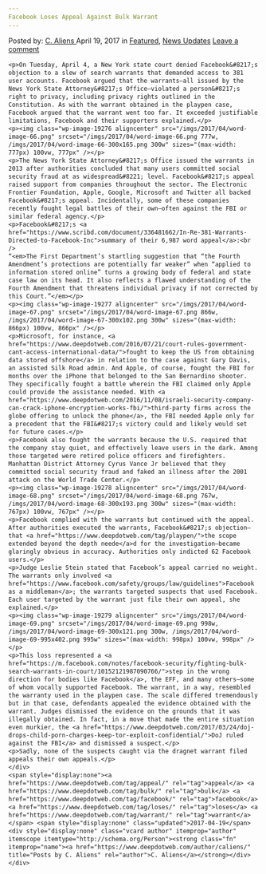 ```yaml
---
Facebook Loses Appeal Against Bulk Warrant
---
```

<article class="post-listing post-19266 post type-post status-publish format-standard has-post-thumbnail hentry  tag-appeal tag-bulk tag-loses tag-warrant">
    <div class="post-inner">
        <span>Posted by: <a href="https://www.deepdotweb.com/author/caliens/" title="">C. Aliens </a></span>
    <span>April 19, 2017</span>
    <span>in <a href="https://www.deepdotweb.com/category/deepdot-news/" rel="category tag">Featured</a>, <a href="https://www.deepdotweb.com/category/news-updates/" rel="category tag">News Updates</a></span>
    <span><a href="https://www.deepdotweb.com/2017/04/19/facebook-loses-appeal-bulk-warrant/#respond">Leave a comment</a></span>
    </p>
    <div class="clear"></div>
    
    <p>On Tuesday, April 4, a New York state court denied Facebook&#8217;s objection to a slew of search warrants that demanded access to 381 user accounts. Facebook argued that the warrants—all issued by the News York State Attorney&#8217;s Office—violated a person&#8217;s right to privacy, including privacy rights outlined in the Constitution. As with the warrant obtained in the playpen case, Facebook argued that the warrant went too far. It exceeded justifiable limitations, Facebook and their supporters explained.</p>
    <p><img class="wp-image-19276 aligncenter" src="/imgs/2017/04/word-image-66.png" srcset="/imgs/2017/04/word-image-66.png 777w, /imgs/2017/04/word-image-66-300x165.png 300w" sizes="(max-width: 777px) 100vw, 777px" /></p>
    <p>The News York State Attorney&#8217;s Office issued the warrants in 2013 after authorities concluded that many users committed social security fraud at as widespread&#8221; level. Facebook&#8217;s appeal raised support from companies throughout the sector. The Electronic Frontier Foundation, Apple, Google, Microsoft and Twitter all backed Facebook&#8217;s appeal. Incidentally, some of these companies recently fought legal battles of their own—often against the FBI or similar federal agency.</p>
    <p>Facebook&#8217;s <a href="https://www.scribd.com/document/336481662/In-Re-381-Warrants-Directed-to-Facebook-Inc">summary of their 6,987 word appeal</a>:<br />
    “<em>The First Department’s startling suggestion that “the Fourth Amendment’s protections are potentially far weaker” when “applied to information stored online” turns a growing body of federal and state case law on its head. It also reflects a flawed understanding of the Fourth Amendment that threatens individual privacy if not corrected by this Court.”</em></p>
    <p><img class="wp-image-19277 aligncenter" src="/imgs/2017/04/word-image-67.png" srcset="/imgs/2017/04/word-image-67.png 866w, /imgs/2017/04/word-image-67-300x102.png 300w" sizes="(max-width: 866px) 100vw, 866px" /></p>
    <p>Microsoft, for instance, <a href="https://www.deepdotweb.com/2016/07/21/court-rules-government-cant-access-international-data/">fought to keep the US from obtaining data stored offshore</a> in relation to the case against Gary Davis, an assisted Silk Road admin. And Apple, of course, fought the FBI for months over the iPhone that belonged to the San Bernardino shooter. They specifically fought a battle wherein the FBI claimed only Apple could provide the assistance needed. With <a href="https://www.deepdotweb.com/2016/11/08/israeli-security-company-can-crack-iphone-encryption-works-fbi/">third-party firms across the globe offering to unlock the phone</a>, the FBI needed Apple only for a precedent that the FBI&#8217;s victory could and likely would set for future cases.</p>
    <p>Facebook also fought the warrants because the U.S. required that the company stay quiet, and effectively leave users in the dark. Among those targeted were retired police officers and firefighters. Manhattan District Attorney Cyrus Vance Jr believed that they committed social security fraud and faked an illness after the 2001 attack on the World Trade Center.</p>
    <p><img class="wp-image-19278 aligncenter" src="/imgs/2017/04/word-image-68.png" srcset="/imgs/2017/04/word-image-68.png 767w, /imgs/2017/04/word-image-68-300x193.png 300w" sizes="(max-width: 767px) 100vw, 767px" /></p>
    <p>Facebook complied with the warrants but continued with the appeal. After authorities executed the warrants, Facebook&#8217;s objection—that <a href="https://www.deepdotweb.com/tag/playpen/">the scope extended beyond the depth neede</a>d for the investigation—became glaringly obvious in accuracy. Authorities only indicted 62 Facebook users.</p>
    <p>Judge Leslie Stein stated that Facebook’s appeal carried no weight. The warrants only involved <a href="https://www.facebook.com/safety/groups/law/guidelines">Facebook as a middleman</a>; the warrants targeted suspects that used Facebook. Each user targeted by the warrant just file their own appeal, she explained.</p>
    <p><img class="wp-image-19279 aligncenter" src="/imgs/2017/04/word-image-69.png" srcset="/imgs/2017/04/word-image-69.png 998w, /imgs/2017/04/word-image-69-300x121.png 300w, /imgs/2017/04/word-image-69-995x402.png 995w" sizes="(max-width: 998px) 100vw, 998px" /></p>
    <p>This loss represented a <a href="https://m.facebook.com/notes/facebook-security/fighting-bulk-search-warrants-in-court/10152121987090766/">step in the wrong direction for bodies like Facebook</a>, the EFF, and many others—some of whom vocally supported Facebook. The warrant, in a way, resembled the warranty used in the playpen case. The scale differed tremendously but in that case, defendants appealed the evidence obtained with the warrant. Judges dismissed the evidence on the grounds that it was illegally obtained. In fact, in a move that made the entire situation even murkier, the <a href="https://www.deepdotweb.com/2017/03/24/doj-drops-child-porn-charges-keep-tor-exploit-confidential/">DoJ ruled against the FBI</a> and dismissed a suspect.</p>
    <p>Sadly, none of the suspects caught via the dragnet warrant filed appeals their own appeals.</p>
    </div>
    <span style="display:none"><a href="https://www.deepdotweb.com/tag/appeal/" rel="tag">appeal</a> <a href="https://www.deepdotweb.com/tag/bulk/" rel="tag">bulk</a> <a href="https://www.deepdotweb.com/tag/facebook/" rel="tag">facebook</a> <a href="https://www.deepdotweb.com/tag/loses/" rel="tag">loses</a> <a href="https://www.deepdotweb.com/tag/warrant/" rel="tag">warrant</a></span> <span style="display:none" class="updated">2017-04-19</span>
    <div style="display:none" class="vcard author" itemprop="author" itemscope itemtype="http://schema.org/Person"><strong class="fn" itemprop="name"><a href="https://www.deepdotweb.com/author/caliens/" title="Posts by C. Aliens" rel="author">C. Aliens</a></strong></div>
    </div>
</article>

